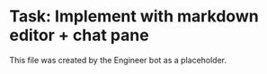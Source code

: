 # Task: Implement  with markdown editor + chat pane
This file was created by the Engineer bot as a placeholder.
